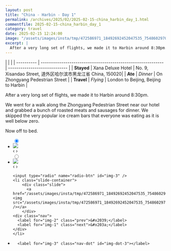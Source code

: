 ```yaml
---
layout: post
title: "China - Harbin - Day 1"
permalink: /archives/2025/02/2025-02-15-china_harbin_day_1.html
commentfile: 2025-02-15-china_harbin_day_1
category: travel
date: 2025-02-15 12:24:00
image: "/assets/images/insta/tmp/472586971_18492692452047535_7548602970272364994_n_18271285117271731.jpg"
excerpt: |
  After a very long set of flights, we made it to Harbin around 8:30pm. 
---
```

|            |                                                              |
| ---------- | ------------------------------------------------------------ | ----------------------------- |
| **Stayed** |  Xana Deluxe Hotel | No. 9, Xisandao Street, 道外区哈尔滨市黑龙江省 China, 150020|
| **Ate**    | _Dinner_                                                     |  On 
Zhongyang Pedestrian Street       |
| **Travel** | _Flying_                                                     |    London to Beijing, Beijing to Harbin      |


After a very long set of flights, we made it to Harbin around 8:30pm. 

We went for a walk along the Zhongyang Pedestrian Street near our hotel and grabbed a bunch of roasted meats and sausages for dinner. We skipped the very popular ice cream bars that everyone was eating as it is well below zero.  

Now off to bed.


<ul class="slides">
    <input type="radio" name="radio-btn" id="img-1" checked="checked" />
    <li class="slide-container">
        <div class="slide">
          <a href="/assets/images/insta/tmp/472704806_18492692491047535_54476593129343574_n_17880837075237767.jpg"><img src="/assets/images/insta/tmp/472704806_18492692491047535_54476593129343574_n_17880837075237767.jpg" /></a>
        </div>
    <div class="nav">
      <label for="img-3" class="prev">&#x2039;</label>
      <label for="img-2" class="next">&#x203a;</label>
    </div>
    </li>
        <input type="radio" name="radio-btn" id="img-2"  />
    <li class="slide-container">
        <div class="slide">
          <a href="/assets/images/insta/tmp/479683006_18492692503047535_7200360569377993647_n_18130437595395651.jpg"><img src="/assets/images/insta/tmp/479683006_18492692503047535_7200360569377993647_n_18130437595395651.jpg" /></a>
        </div>
    <div class="nav">
      <label for="img-1" class="prev">&#x2039;</label>
      <label for="img-3" class="next">&#x203a;</label>
    </div>
    </li>
    
    <input type="radio" name="radio-btn" id="img-3" />
    <li class="slide-container">
        <div class="slide">
          <a href="/assets/images/insta/tmp/472586971_18492692452047535_7548602970272364994_n_18271285117271731.jpg"><img src="/assets/images/insta/tmp/472586971_18492692452047535_7548602970272364994_n_18271285117271731.jpg" /></a>
        </div>
    <div class="nav">
      <label for="img-2" class="prev">&#x2039;</label>
      <label for="img-1" class="next">&#x203a;</label>
    </div>
    </li>
			
<li class="nav-dots">
      <label for="img-1" class="nav-dot" id="img-dot-1"></label>
      <label for="img-2" class="nav-dot" id="img-dot-2"></label>

      <label for="img-3" class="nav-dot" id="img-dot-3"></label>

</li>
</ul>        
             

		